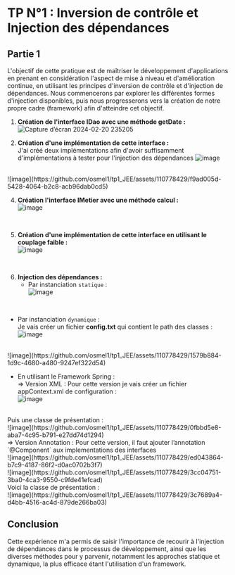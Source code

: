 # TP N°1 : Inversion de contrôle et Injection des dépendances

## Partie 1


L'objectif de cette pratique est de maîtriser le développement d'applications en prenant en considération l'aspect de mise à niveau et d'amélioration continue, en utilisant les principes d'inversion de contrôle et d'injection de dépendances. Nous commencerons par explorer les différentes formes d'injection disponibles, puis nous progresserons vers la création de notre propre cadre (framework) afin d'atteindre cet objectif.
1. **Création de l'interface IDao avec une méthode getDate :** <br>
  ![Capture d’écran 2024-02-20 235205](https://github.com/otari2002/JEE_AP1/assets/53525728/1eec4ee9-9637-4a6b-a520-84c2c862825c)<br>

2. **Création d'une implémentation de cette interface :**<br>
J'ai créé deux implémentations afin d'avoir suffisamment d'implémentations à tester 
pour l'injection des dépendances
![image](https://github.com/osmel1/tp1_JEE/assets/110778429/83ee09ca-187f-4e5a-b1be-28cc2e025f13)

<br>
![image](https://github.com/osmel1/tp1_JEE/assets/110778429/f9ad005d-5428-4064-b2c8-acb96dab0cd5)


4. **Création l'interface IMetier avec une méthode calcul :**<br>
![image](https://github.com/osmel1/tp1_JEE/assets/110778429/3fbc7d01-b5ef-48cf-b86e-34ed11cfb17a)
<br>

5. **Création d'une implémentation de cette interface en utilisant le couplage faible :**<br>
![image](https://github.com/osmel1/tp1_JEE/assets/110778429/31aae147-e928-4305-a119-cfda1103a396)
<br>

6. **Injection des dépendances :**
   - Par instanciation `statique` :<br>
   ![image](https://github.com/osmel1/tp1_JEE/assets/110778429/86802617-c8c8-4da0-ac65-4683dade99bb)
<br>


   - Par instanciation `dynamique` :<br>
   Je vais créer un fichier <strong>config.txt</strong> qui contient le path des classes : <br>
![image](https://github.com/osmel1/tp1_JEE/assets/110778429/2dde1883-f41a-4ead-b32e-1037705239d9)
<br>
![image](https://github.com/osmel1/tp1_JEE/assets/110778429/1579b884-1d9c-4680-a480-9247ef322d54)
<br>

  - En utilisant le Framework Spring :<br>
   => Version XML : 
  Pour cette version je vais créer un fichier appContext.xml de configuration : <br>
![image](https://github.com/osmel1/tp1_JEE/assets/110778429/47d8341b-b222-418b-9775-6536d5219fde)
<br>
Puis une classe de présentation : <br>
![image](https://github.com/osmel1/tp1_JEE/assets/110778429/0fbbd5e8-aba7-4c95-b791-e27dd74d1294)
<br>
  => Version Annotation : 
  Pour cette version, il faut ajouter l’annotation `@Component` aux implementations des interfaces <br>
 ![image](https://github.com/osmel1/tp1_JEE/assets/110778429/ed043864-b7c9-4187-86f2-d0ac0702b3f7)
 <br>
  ![image](https://github.com/osmel1/tp1_JEE/assets/110778429/3cc04751-3ba0-4ca3-9550-c9fde41efcad)
<br>
  Voici la classe de présentation :<br>
![image](https://github.com/osmel1/tp1_JEE/assets/110778429/3c7689a4-d4bb-4516-ac4d-879de266ba03)

## Conclusion

Cette expérience m'a permis de saisir l'importance de recourir à l'injection de dépendances dans le processus de développement, ainsi que les diverses méthodes pour y parvenir, notamment les approches statique et dynamique, la plus efficace étant l'utilisation d'un framework.
  






